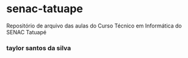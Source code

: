 # senac-tatuape
Repositório de arquivo das aulas do Curso Técnico em Informática do SENAC Tatuapé

### taylor santos da silva
